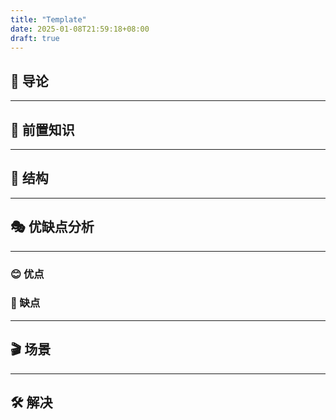 ```yaml
---
title: "Template"
date: 2025-01-08T21:59:18+08:00
draft: true
---
```



## 🚏 导论

---

## 🧀 前置知识

---

## 🚦 结构

---

## 🎭 优缺点分析

---

### 😊 优点

### 🙁 缺点

---

## 🎬 场景

---

## 🛠 解决